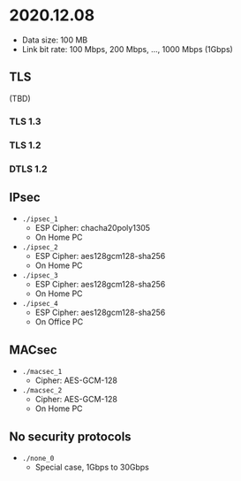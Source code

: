 # 2020.12.08

- Data size: 100 MB
- Link bit rate: 100 Mbps, 200 Mbps, ..., 1000 Mbps (1Gbps)

## TLS

(TBD)

### TLS 1.3

### TLS 1.2

### DTLS 1.2

## IPsec

- `./ipsec_1`
  - ESP Cipher: chacha20poly1305
  - On Home PC
- `./ipsec_2`
  - ESP Cipher: aes128gcm128-sha256
  - On Home PC
- `./ipsec_3`
  - ESP Cipher: aes128gcm128-sha256
  - On Home PC
- `./ipsec_4`
  - ESP Cipher: aes128gcm128-sha256
  - On Office PC

## MACsec

- `./macsec_1`
  - Cipher: AES-GCM-128
- `./macsec_2`
  - Cipher: AES-GCM-128
  - On Home PC

## No security protocols

- `./none_0`
  - Special case, 1Gbps to 30Gbps
